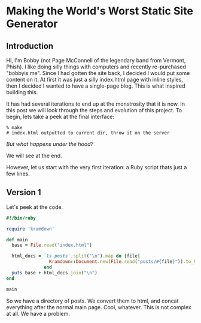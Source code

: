 # Making the World's Worst Static Site Generator

## Introduction
Hi, I'm Bobby (not Page McConnell of the legendary band from Vermont, Phish).
I like doing silly things with computers and recently re-purchased "bobbyis.me".
Since I had gotten the site back, I decided I would put some content on it.
At first it was just a silly index.html page with inline styles, then I decided I wanted to have a single-page blog.
This is what inspired building this.

It has had several iterations to end up at the monstrosity that it is now.
In this post we will look through the steps and evolution of this project.
To begin, lets take a peek at the final interface:

```
% make
# index.html outputted to current dir, throw it on the server
```

_But what happens under the hood?_

We will see at the end.

However, let us start with the very first iteration: a Ruby script thats just a few lines.


## Version 1
Let's peek at the code.

```ruby
#!/bin/ruby

require 'kramdown'

def main
  base = File.read("index.html")

  html_docs = `ls posts`.split("\n").map do |file|
                Kramdown::Document.new(File.read("posts/#{file}")).to_html
              end
  puts base + html_docs.join("\n")
end

main
```

So we have a directory of posts.
We convert them to html, and concat everything after the normal main page.
Cool, whatever.
This is not complex at all.
We have a problem.
